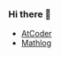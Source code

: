 ### Hi there 👋 

- [AtCoder](https://atcoder.jp/users/kk2a)
- [Mathlog](https://mathlog.info/users/1958)

